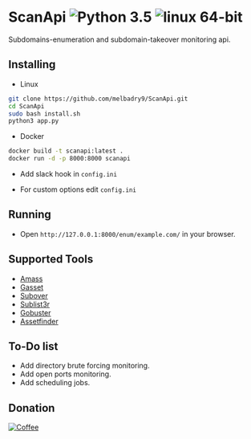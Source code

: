 # ScanApi ![Python 3.5](https://img.shields.io/badge/Python-3.x-blue.svg) ![linux 64-bit](https://img.shields.io/badge/Linux-64bit-blue.svg)

Subdomains-enumeration and subdomain-takeover monitoring api.

## Installing

- Linux

 ```bash
git clone https://github.com/melbadry9/ScanApi.git
cd ScanApi
sudo bash install.sh
python3 app.py
```

- Docker

```bash
docker build -t scanapi:latest .
docker run -d -p 8000:8000 scanapi
```

- Add slack hook in `config.ini`

- For custom options edit `config.ini`

## Running  

- Open `http://127.0.0.1:8000/enum/example.com/` in your browser.

## Supported Tools

- [Amass](https://github.com/OWASP/Amass)
- [Gasset](https://github.com/melbadry9/gasset)
- [Subover](https://github.com/melbadry9/SubOver)
- [Sublist3r](https://github.com/melbadry9/Sublist3r)
- [Gobuster](https://github.com/OJ/gobuster)
- [Assetfinder](https://github.com/tomnomnom/assetfinder)

## To-Do list

- Add directory brute forcing monitoring.
- Add open ports monitoring.
- Add scheduling jobs.

## Donation

[![Coffee](https://www.buymeacoffee.com/assets/img/custom_images/black_img.png)](https://buymeacoffee.com/melbadry9)